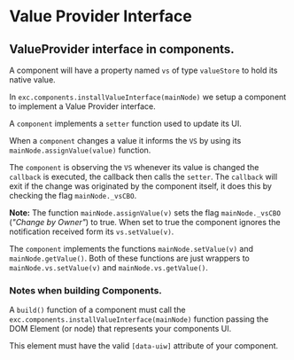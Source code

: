 # Value Provider  Interface #

## ValueProvider interface in components. ##

A component will have a property named `vs` of type `valueStore` to hold its native value.

In `exc.components.installValueInterface(mainNode)` we setup a component to implement a Value Provider interface.

A `component` implements a `setter` function used to update its UI.

When a `component` changes a value it informs the `VS` by using its `mainNode.assignValue(value)` function.

The `component` is observing the `VS` whenever its value is changed the `callback` is executed, the callback then calls the `setter`.  The `callback` will exit if the change was originated by the component itself, it does this by checking the flag `mainNode._vsCBO`.

**Note:** The function `mainNode.assignValue(v)` sets the flag `mainNode._vsCBO` (*"Change by Owner"*) to true. When set to true the component ignores the notification received form its `vs.setValue(v)`.

The `component` implements the functions `mainNode.setValue(v)` and `mainNode.getValue()`. Both of these functions are just wrappers to `mainNode.vs.setValue(v)` and `mainNode.vs.getValue()`.

### Notes when building Components. ##

A `build()` function of a component must call the `exc.components.installValueInterface(mainNode)` function passing the DOM Element (or node) that represents your components UI.

This element must have the valid `[data-uiw]` attribute of your component.
